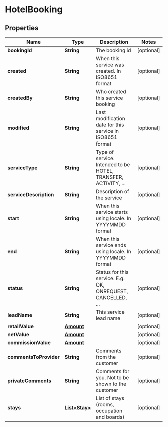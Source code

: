 
# HotelBooking

## Properties
Name | Type | Description | Notes
------------ | ------------- | ------------- | -------------
**bookingId** | **String** | The booking id |  [optional]
**created** | **String** | When this service was created. In ISO8651 format |  [optional]
**createdBy** | **String** | Who created this service booking |  [optional]
**modified** | **String** | Last modification date for this service in ISO8651 format |  [optional]
**serviceType** | **String** | Type of service. Intended to be HOTEL, TRANSFER, ACTIVITY, ... |  [optional]
**serviceDescription** | **String** | Description of the service |  [optional]
**start** | **String** | When this service starts using locale. In YYYYMMDD format |  [optional]
**end** | **String** | When this service ends using locale. In YYYYMMDD format |  [optional]
**status** | **String** | Status for this service. E.g. OK, ONREQUEST, CANCELLED, ... |  [optional]
**leadName** | **String** | This service lead name |  [optional]
**retailValue** | [**Amount**](Amount.md) |  |  [optional]
**netValue** | [**Amount**](Amount.md) |  |  [optional]
**commissionValue** | [**Amount**](Amount.md) |  |  [optional]
**commentsToProvider** | **String** | Comments from the customer |  [optional]
**privateComments** | **String** | Comments for you. Not to be shown to the customer |  [optional]
**stays** | [**List&lt;Stay&gt;**](Stay.md) | List of stays (rooms, occupation and boards) |  [optional]



